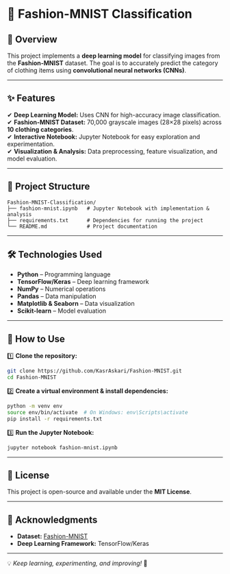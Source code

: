# 👕 Fashion-MNIST Classification  

## 📌 Overview  
This project implements a **deep learning model** for classifying images from the **Fashion-MNIST** dataset. The goal is to accurately predict the category of clothing items using **convolutional neural networks (CNNs)**.  

---

## ✨ Features  
✔ **Deep Learning Model:** Uses CNN for high-accuracy image classification.  
✔ **Fashion-MNIST Dataset:** 70,000 grayscale images (28×28 pixels) across **10 clothing categories**.  
✔ **Interactive Notebook:** Jupyter Notebook for easy exploration and experimentation.  
✔ **Visualization & Analysis:** Data preprocessing, feature visualization, and model evaluation.  

---

## 📁 Project Structure  
```
Fashion-MNIST-Classification/
├── fashion-mnist.ipynb   # Jupyter Notebook with implementation & analysis      
├── requirements.txt      # Dependencies for running the project  
└── README.md             # Project documentation  
```

---

## 🛠 Technologies Used  
- **Python** – Programming language  
- **TensorFlow/Keras** – Deep learning framework  
- **NumPy** – Numerical operations  
- **Pandas** – Data manipulation  
- **Matplotlib & Seaborn** – Data visualization  
- **Scikit-learn** – Model evaluation  

---

## 🚀 How to Use  

1️⃣ **Clone the repository:**  
```bash
git clone https://github.com/KasrAskari/Fashion-MNIST.git
cd Fashion-MNIST
```

2️⃣ **Create a virtual environment & install dependencies:**  
```bash
python -m venv env
source env/bin/activate  # On Windows: env\Scripts\activate
pip install -r requirements.txt
```

3️⃣ **Run the Jupyter Notebook:**  
```bash
jupyter notebook fashion-mnist.ipynb
```

<!-- ## 📊 Results  
The model achieves **high accuracy** in classifying Fashion-MNIST images, demonstrating its effectiveness in recognizing different clothing items. --> 

---

## 📜 License  
This project is open-source and available under the **MIT License**.  

---

## 🔗 Acknowledgments  
- **Dataset:** [Fashion-MNIST](https://keras.io/api/datasets/fashion_mnist/)  
- **Deep Learning Framework:** TensorFlow/Keras  

---

💡 *Keep learning, experimenting, and improving!* 🚀  
